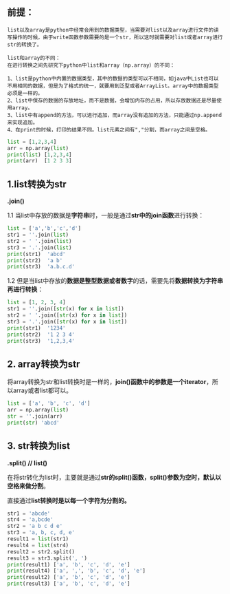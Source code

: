 ## 前提：
```
list以及array是python中经常会用到的数据类型，当需要对list以及array进行文件的读写操作的时候，由于write函数参数需要的是一个str，所以这时就需要对list或者array进行str的转换了。

list和array的不同：
在进行转换之间先研究下python中list和array（np.array）的不同：

1、list是python中内置的数据类型，其中的数据的类型可以不相同，如java中List也可以不用相同的数据，但是为了格式的统一，就要用到泛型或者ArrayList。array中的数据类型必须是一样的。
2、list中保存的数据的存放地址，而不是数据，会增加内存的占用，所以存放数据还是尽量使用array。
3、list中有append的方法，可以进行追加，而array没有追加的方法，只能通过np.append来实现追加。
4、在print的时候，打印的结果不同。list元素之间有","分割，而array之间是空格。
```
```python
list = [1,2,3,4]
arr = np.array(list)
print(list) [1,2,3,4]
print(arr)  [1 2 3 3]

```
## 1.list转换为str  

**.join()**

1.1 当list中存放的数据是**字符串**时，一般是通过**str中的join函数**进行转换：

```python
list = ['a','b','c','d']
str1 = ''.join(list)
str2 = ' '.join(list)
str3 = '.'.join(list)
print(str1)  'abcd'
print(str2)  'a b'
print(str3)  'a.b.c.d'
```

1.2 但是当list中存放的**数据是整型数据或者数字**的话，需要先将**数据转换为字符串再进行转换**：

```python
list = [1, 2, 3, 4]
str1 = ''.join([str(x) for x in list])
str2 = ' '.join([str(x) for x in list])
str3 = '.'.join([str(x) for x in list])
print(str1)  '1234'
print(str2)  '1 2 3 4'
print(str3)  '1,2,3,4'
```

## 2. array转换为str

将array转换为str和list转换时是一样的，**join()函数中的参数是一个iterator**，所以array或者list都可以。

```python
list = ['a', 'b', 'c', 'd']
arr = np.array(list)
str = ''.join(arr)
print(str) 'abcd'
```

## 3. str转换为list 

**.split() // list()**

在将str转化为list时，主要就是通过**str的split()函数，split()参数为空时，默认以空格来做分割**。

直接通过**list转换时是以每一个字符为分割的。**

```python
str1 = 'abcde'
str4 = 'a,bcde'
str2 = 'a b c d e'
str3 = 'a, b, c, d, e'
result1 = list(str1)
result4 = list(str4)
result2 = str2.split()
result3 = str3.split(', ')
print(result1) ['a', 'b', 'c', 'd', 'e']
print(result4) ['a', ',', 'b', 'c', 'd', 'e']
print(result2) ['a', 'b', 'c', 'd', 'e']
print(result3) ['a', 'b', 'c', 'd', 'e']

```
